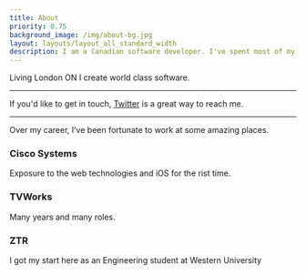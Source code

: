 ```yaml
---
title: About
priority: 0.75
background_image: /img/about-bg.jpg
layout: layouts/layout_all_standard_width
description: I am a Canadian software developer. I've spent most of my career building big things in small boxes. I've used an eclectic mix of languages along the way. Most recently I've been aspiring to build a stable of side projects. Initially I plan to revitalize first iOS app Zengaku and to follow up with some fitness tracking apps. But I'll play it by ear.  I plan to participate more in Open Source projects and maybe release some Open Source porjects as well along the way. iOS/Mac development is an ongoing passion of mine among other things.
---
```


Living London ON I create world class software. 

----------------

If you'd like to get in touch, [Twitter](https://twitter.com/kevinhendry) is a great way to reach me. 

----------------

Over my career, I’ve been fortunate to work at some amazing places.

  
### Cisco Systems

Exposure to the web technologies and iOS for the rist time.

### TVWorks

Many years and many roles.

### ZTR

I got my start here as an Engineering student at Western University